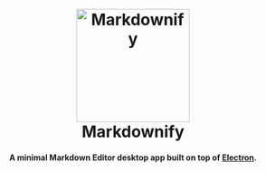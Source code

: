 
<h1 align="center">
  <br>
  <a href="http://github.com/wahyuwidd"><img src="https://i.ibb.co.com/xmYCYL7/raiden-shogun-alpro.jpg" alt="Markdownify" width="200"></a>
  <br>
  Markdownify
  <br>
</h1>

<h4 align="center">A minimal Markdown Editor desktop app built on top of <a href="http://electron.atom.io" target="_blank">Electron</a>.</h4>
